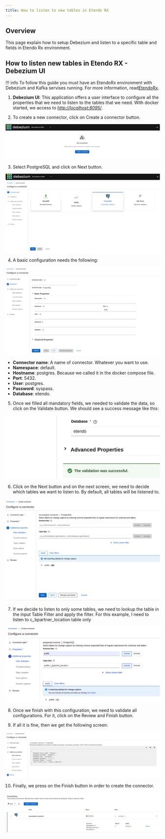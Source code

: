 ```yaml
---
title: How to listen to new tables in Etendo RX
---
```


## Overview

This page explain how to setup Debezium and listen to a specific table and fields in Etendo Rx environment.

## How to listen new tables in Etendo RX - Debezium UI

!!! info
    To follow this guide you must have an EtendoRx environment with Debezium and Kafka servises running. For more information, read[EtendoRx](https://en/technical-documentation/etendo-environment/platform/EtendoRx).  

1. **Debezium UI**: This application offers a user interface to configure all the properties that we need to listen to the tables that we need. With docker started, we access to [_http://localhost:8095/_](http://localhost:8095/).

2. To create a new connector, click on Create a connector button.

![](/assets/drive/aJzitIXqJbubWW8GARdErE46voV8KjmGcf2v00hQBmGUrTbhL81J4GoeyoTFhhBZ4xiIOrQiP6Yhd99gOZbg8sga4l54BE11ssioAvRldAq-ViG43SMV2WoYEj4AZT77cZL_J2LTIoKyZYeAtg.png)

3. Select PostgreSQL and click on Next button.

![](/assets/drive/AMPZS3Vby4NP9i40khwsXUzOa2jXcCJRIxBqR4B5Q39Tu4ELWRu2TJXA4Gr28nvYinpCIll-v-hcDVeJSQ2khtmOQ6kzziXKyM-yDe94UdkSQWd5KUl2T71elJDy_Tfzdfi7kDxckVezqZdeWw.png)

4. A basic configuration needs the following:

![](/assets/drive/iGY8RsjNAaEK6NsWSqaAE7DtFfFO-h3HOTNi14cniswQJcB3upduzM7iHtIkhD2_Wl5J13KpiBSWXhraX_nubdQg0EsaKXpHSMlXWfVUM67eTnFBLTPrPKUccAqRoFDp0DixbD2HHHGdauQw5Q.png)

- **Connector name**: A name of connector. Whatever you want to use.
- **Namespace**: default.
- **Hostname**: postgres. Because we called it in the docker compose file.
- **Port**: 5432.
- **User**: postgres.
- **Password**: syspass.
- **Database**: etendo.

5. Once we filled all mandatory fields, we needed to validate the data, so click on the Validate button. We should see a success message like this:

![](/assets/drive/43UN2abdTb_x4vkSjotWUAomawnIgtJp-V7c_Xiw9pkTk2AUvgQYuSXaV9OrWSj2Ni-HTpBhGZ8JkvWEmPkrdtrp0JyI6CED24iBl8nW1DCobBsP0ZXB-0wb8DOPOGzX1Qk1AGE6m_5sxoC6cw.png)

6. Click on the Next button and on the next screen, we need to decide which tables we want to listen to. By default, all tables will be listened to.

![](/assets/drive/sNYtCQLE0xE9y3Gg-iQaNimGbG21f_EK3O-PPae8SqJ9uQ7LkeaRaaXnH1XA85grFNpSXU4YKliN9-Yv8mDjxHXjweTxaRhN10gbtd3D55-Z2ktPN8K-goEcGgncDydvFGWIX9CAKRl9GcuE2A.png)

7. If we decide to listen to only some tables, we need to lookup the table in the input Table Filter and apply the filter. For this example, I need to listen to c_bpartner_location table only

![debezium-setup.png](/assets/legacy/technicaldocumentation/platform/debezium-setup.png)

8. Once we finish with this configuration, we need to validate all configurations. For it, click on the Review and Finish button.

9. If all it is fine, then we get the following screen:

![](/assets/drive/KN41JFvZb7YA2Er6wHiM3rcbp1r90WRmtDkMHADxhUSEknU7TR6qVb3DP1ukTrjlPRVrqVQXJJ2nhqj9861DYMHq88FRDHGGhn1X9U0by2iaejGeRjoa6cBmvLIKChTRVaYPt8BYwQ0MfPrTzw.png)

10. Finally, we press on the Finish button in order to create the connector.

![](/assets/drive/gtfy5r9_ohJjCHsISAU5p0GqItRPbG-U_7Ih1h1uIC1wUxl3rJC3ataZfQEuOvtdpAEOIkTvmLxctK6aYq8_kpWNwtHIr_HwKTV7HfMzH4xGY_ffqRcCZPrdL8ZHnnVJ5Ue-wn8JJR9oadZtIw.png)
